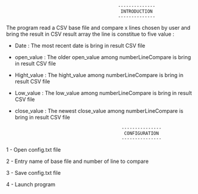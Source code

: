                                               --------------
                                               INTRODUCTION
                                              --------------

The program read a CSV base file and compare x lines chosen by user and bring the result in CSV result array
the line is constitue to five value :

- Date : The most recent date is bring in result CSV file
- open_value : The older open_value among numberLineCompare is bring in result CSV file
- Hight_value : The hight_value among numberLineCompare is bring in result CSV file
- Low_value :  The low_value among numberLineCompare is bring in result CSV file
- close_value : The newest close_value among numberLineCompare is bring in result CSV file

                                              ---------------
                                               CONFIGURATION
                                              ---------------

 1 - Open config.txt file
 
 2 - Entry name of base file and number of line to compare
 
 3 - Save config.txt file
 
 4 - Launch program
